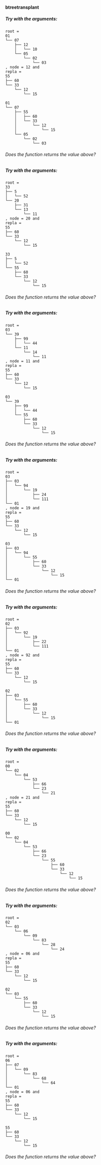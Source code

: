 #### btreetransplant

##### Try with the arguments:
```
root =
01
└── 07
    ├── 12
    │   └── 10
    └── 05
        └── 02
            └── 03
, node = 12 and
repla =
55
├── 60
└── 33
    └── 12
        └── 15
```
```
01
└── 07
    ├── 55
    │   ├── 60
    │   └── 33
    │       └── 12
    │           └── 15
    └── 05
        └── 02
            └── 03
```
###### Does the function returns the value above?
##### Try with the arguments:
```
root =
33
├── 5
│   └── 52
└── 20
    ├── 31
    └── 13
        └── 11
, node = 20 and
repla =
55
├── 60
└── 33
    └── 12
        └── 15
```
```
33
├── 5
│   └── 52
└── 55
    ├── 60
    └── 33
        └── 12
            └── 15
```
###### Does the function returns the value above?
##### Try with the arguments:
```
root =
03
└── 39
    ├── 99
    │   └── 44
    └── 11
        └── 14
            └── 11
, node = 11 and
repla =
55
├── 60
└── 33
    └── 12
        └── 15
```

```
03
└── 39
    ├── 99
    │   └── 44
    └── 55
        ├── 60
        └── 33
            └── 12
                └── 15
```
###### Does the function returns the value above?
##### Try with the arguments:
```
root =
03
├── 03
│   └── 94
│       └── 19
│           ├── 24
│           └── 111
└── 01
, node = 19 and
repla =
55
├── 60
└── 33
    └── 12
        └── 15
```
```
03
├── 03
│   └── 94
│       └── 55
│           ├── 60
│           └── 33
│               └── 12
│                   └── 15
└── 01
```
###### Does the function returns the value above?
##### Try with the arguments:
```
root =
02
├── 03
│   └── 92
│       └── 19
│           ├── 22
│           └── 111
└── 01
, node = 92 and
repla =
55
├── 60
└── 33
    └── 12
        └── 15
```
```
02
├── 03
│   └── 55
│       ├── 60
│       └── 33
│           └── 12
│               └── 15
└── 01
```
###### Does the function returns the value above?
##### Try with the arguments:
```
root = 
00
└── 02
    └── 04
        └── 53
            ├── 66
            └── 23
                └── 21
, node = 21 and
repla =
55
├── 60
└── 33
    └── 12
        └── 15
```
```
00
└── 02
    └── 04
        └── 53
            ├── 66
            └── 23
                └── 55
                    ├── 60
                    └── 33
                        └── 12
                            └── 15
```
###### Does the function returns the value above?
##### Try with the arguments:
```
root = 
02
└── 03
    └── 06
        └── 09
            └── 83
                └── 28
                    └── 24
, node = 06 and
repla =
55
├── 60
└── 33
    └── 12
        └── 15
```
```
02
└── 03
    └── 55
        ├── 60
        └── 33
            └── 12
                └── 15
```
###### Does the function returns the value above?
##### Try with the arguments:
```
root = 
06
├── 07
│   └── 09
│       └── 83
│           └── 68
│               └── 64
└── 01
, node = 06 and
repla =
55
├── 60
└── 33
    └── 12
        └── 15
```
```
55
├── 60
└── 33
    └── 12
        └── 15
```
###### Does the function returns the value above?